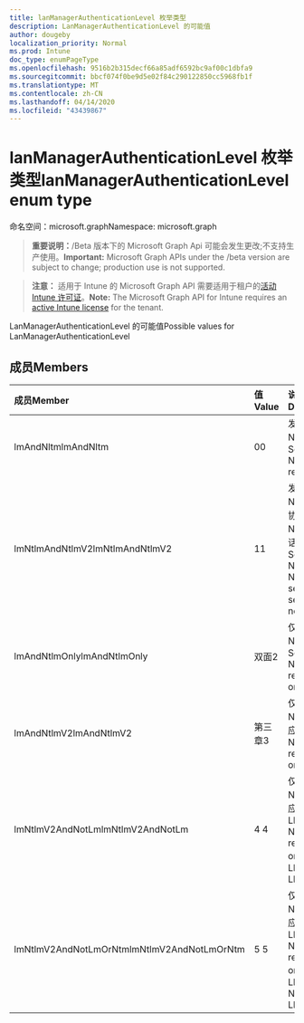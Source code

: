 ```yaml
---
title: lanManagerAuthenticationLevel 枚举类型
description: LanManagerAuthenticationLevel 的可能值
author: dougeby
localization_priority: Normal
ms.prod: Intune
doc_type: enumPageType
ms.openlocfilehash: 9516b2b315decf66a85adf6592bc9af00c1dbfa9
ms.sourcegitcommit: bbcf074f0be9d5e02f84c290122850cc5968fb1f
ms.translationtype: MT
ms.contentlocale: zh-CN
ms.lasthandoff: 04/14/2020
ms.locfileid: "43439867"
---
```

# <a name="lanmanagerauthenticationlevel-enum-type"></a><span data-ttu-id="ed977-103">lanManagerAuthenticationLevel 枚举类型</span><span class="sxs-lookup"><span data-stu-id="ed977-103">lanManagerAuthenticationLevel enum type</span></span>

<span data-ttu-id="ed977-104">命名空间：microsoft.graph</span><span class="sxs-lookup"><span data-stu-id="ed977-104">Namespace: microsoft.graph</span></span>

> <span data-ttu-id="ed977-105">**重要说明：**/Beta 版本下的 Microsoft Graph Api 可能会发生更改;不支持生产使用。</span><span class="sxs-lookup"><span data-stu-id="ed977-105">**Important:** Microsoft Graph APIs under the /beta version are subject to change; production use is not supported.</span></span>

> <span data-ttu-id="ed977-106">**注意：** 适用于 Intune 的 Microsoft Graph API 需要适用于租户的[活动 Intune 许可证](https://go.microsoft.com/fwlink/?linkid=839381)。</span><span class="sxs-lookup"><span data-stu-id="ed977-106">**Note:** The Microsoft Graph API for Intune requires an [active Intune license](https://go.microsoft.com/fwlink/?linkid=839381) for the tenant.</span></span>

<span data-ttu-id="ed977-107">LanManagerAuthenticationLevel 的可能值</span><span class="sxs-lookup"><span data-stu-id="ed977-107">Possible values for LanManagerAuthenticationLevel</span></span>

## <a name="members"></a><span data-ttu-id="ed977-108">成员</span><span class="sxs-lookup"><span data-stu-id="ed977-108">Members</span></span>
|<span data-ttu-id="ed977-109">成员</span><span class="sxs-lookup"><span data-stu-id="ed977-109">Member</span></span>|<span data-ttu-id="ed977-110">值</span><span class="sxs-lookup"><span data-stu-id="ed977-110">Value</span></span>|<span data-ttu-id="ed977-111">说明</span><span class="sxs-lookup"><span data-stu-id="ed977-111">Description</span></span>|
|:---|:---|:---|
|<span data-ttu-id="ed977-112">lmAndNltm</span><span class="sxs-lookup"><span data-stu-id="ed977-112">lmAndNltm</span></span>|<span data-ttu-id="ed977-113">0</span><span class="sxs-lookup"><span data-stu-id="ed977-113">0</span></span>|<span data-ttu-id="ed977-114">发送 LM & NTLM 响应</span><span class="sxs-lookup"><span data-stu-id="ed977-114">Send LM & NTLM responses</span></span>|
|<span data-ttu-id="ed977-115">lmNtlmAndNtlmV2</span><span class="sxs-lookup"><span data-stu-id="ed977-115">lmNtlmAndNtlmV2</span></span>|<span data-ttu-id="ed977-116">1</span><span class="sxs-lookup"><span data-stu-id="ed977-116">1</span></span>|<span data-ttu-id="ed977-117">发送 LM & NTLM-如果协商，则使用 NTLMv2 会话安全性</span><span class="sxs-lookup"><span data-stu-id="ed977-117">Send LM & NTLM-use NTLMv2 session security if negotiated</span></span>|
|<span data-ttu-id="ed977-118">lmAndNtlmOnly</span><span class="sxs-lookup"><span data-stu-id="ed977-118">lmAndNtlmOnly</span></span>|<span data-ttu-id="ed977-119">双面</span><span class="sxs-lookup"><span data-stu-id="ed977-119">2</span></span>|<span data-ttu-id="ed977-120">仅发送 LM & NTLM 响应</span><span class="sxs-lookup"><span data-stu-id="ed977-120">Send LM & NTLM responses only</span></span>|
|<span data-ttu-id="ed977-121">lmAndNtlmV2</span><span class="sxs-lookup"><span data-stu-id="ed977-121">lmAndNtlmV2</span></span>|<span data-ttu-id="ed977-122">第三章</span><span class="sxs-lookup"><span data-stu-id="ed977-122">3</span></span>|<span data-ttu-id="ed977-123">仅发送 LM & NTLMv2 响应</span><span class="sxs-lookup"><span data-stu-id="ed977-123">Send LM & NTLMv2 responses only</span></span>|
|<span data-ttu-id="ed977-124">lmNtlmV2AndNotLm</span><span class="sxs-lookup"><span data-stu-id="ed977-124">lmNtlmV2AndNotLm</span></span>|<span data-ttu-id="ed977-125">4 </span><span class="sxs-lookup"><span data-stu-id="ed977-125">4</span></span>|<span data-ttu-id="ed977-126">仅发送 LM & NTLMv2 响应。</span><span class="sxs-lookup"><span data-stu-id="ed977-126">Send LM & NTLMv2 responses only.</span></span> <span data-ttu-id="ed977-127">拒绝 LM</span><span class="sxs-lookup"><span data-stu-id="ed977-127">Refuse LM</span></span>|
|<span data-ttu-id="ed977-128">lmNtlmV2AndNotLmOrNtm</span><span class="sxs-lookup"><span data-stu-id="ed977-128">lmNtlmV2AndNotLmOrNtm</span></span>|<span data-ttu-id="ed977-129">5 </span><span class="sxs-lookup"><span data-stu-id="ed977-129">5</span></span>|<span data-ttu-id="ed977-130">仅发送 LM & NTLMv2 响应。</span><span class="sxs-lookup"><span data-stu-id="ed977-130">Send LM & NTLMv2 responses only.</span></span> <span data-ttu-id="ed977-131">拒绝 LM & NTLM</span><span class="sxs-lookup"><span data-stu-id="ed977-131">Refuse LM & NTLM</span></span>|



